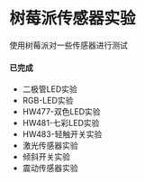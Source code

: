 # 树莓派传感器实验
使用树莓派对一些传感器进行测试

#### 已完成
- 二极管LED实验
- RGB-LED实验
- HW477-双色LED实验
- HW481-七彩LED实验
- HW483-轻触开关实验
- 激光传感器实验
- 倾斜开关实验
- 震动传感器实验
